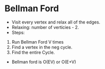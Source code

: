 # Bellman Ford
- Visit every vertex and relax all of the edges. 
- Relaxing: number of verticies - 2. 
- Steps: 

1. Run Bellman Ford V times
2. Find a vertex in the neg cycle. 
3. Find the entire Cycle. 

- Bellman ford is O(EV) or O(E+V)